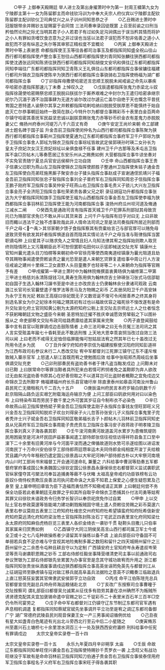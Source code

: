<!-- { "loadSidebar": true } -->
　　○甲子  上御奉天殿赐廷  举人进士及第出身擢萧时中为第一  封周王橚第九女为宁陵郡主第十一女为陈留郡主而命钱钦冯训为中奉大夫宗人府仪宾以宁陵郡主配钦陈留郡主配训钦仪卫司典仗兴之从子训州同知思恭之子
　　○乙丑赐进士萧时中冠服银带余并赐钞五锭赐宴于会同馆  三法司奏审录囚徒既罢  上召至前谕之曰刑当矜恤然论刑之际尤当明其君子小人若君子有过如失足沟涧偶出于误当矜其情而将护之小人有罪如贪嗜饮食恣意为之非过误也当惩以法君子误犯而不恕非佑善之道小人故犯而不惩有纵恶之失尔等其审邪正精权度不宜概论
　　○丙寅  上御奉天殿进士萧时中等上表谢恩  命都指挥使王玉等往各都司治事玉及都指挥同知盛全祝山往山西行都司都指挥使卢整佥事王恕往山西都司都指挥使刘青同知张麟往狭西都司都指挥使沈遇张远同知陈贤往狭西行都司都指挥同知胡俊文安巩和俱往辽东都司都指挥同知李端往广东都司都指挥同知卫青陈义王礼俱往山东都司都指挥佥事侯镛往福建行都司升锦衣卫指挥使陈辛为狭西行都司都指挥佥事骁骑右卫指挥使杨福为湖广都司都指挥佥事
　　○丁卯指挥毋撒使哈密还言忠顺王脱脱未闻戒谕之命先以暴疾卒哈密亦遣指挥那速儿丁未奏  上悼叹久之
　　○戊辰遣都指挥张鬼力赤梁北斗奴指挥徐晟使哈密赐祭忠顺王脱脱曰朕拔尔于厮养艰难之中封尔为王遣归哈密承继宗祀尔乃沉湎于酒不治国事肆为无道方谕尔改过尔遽云亡盖尔自绝于天也慨念平昔抚育国之恩特遣人谕祭尔其享之并敕都指挥哈剌哈纳曰脱脱受朕厚恩不能慎终于始自底灭亡尔恭事朝廷始终一致简在朕心今特升尔为都督佥事赐彩币十表里白金百两命尔镇守哈密其善抚军民益坚忠诚以副朕意赐张鬼力赤等钞币织金衣有差鬼力赤脱脱妻父亡  脩扬州府泰州河堤万八千六百丈有奇
　　○庚午安定王尚炌来朝  命工部建进士题名碑于国子监  升金吾前卫指挥使闵仲名为山西行都司都指挥佥事陈聚为狭西行都司都指挥佥事蓟州卫指挥使夏通为辽东都司都指挥佥事府军卫千户郭琮为旗手卫指挥佥事舍人郭玹为锦衣卫指挥佥事琮玹皆故武定侯郭瑛孙时瑛二女孙长为  皇太子庶妃次女汉王庶妃琮玹以亲俱食禄不任事  建州卫千户古那等及禾屯吉卫指挥不衾□页帖木儿等奏愿居辽东安乐州从之赐赉如例  大营都指挥佥事牛谅坐奏对不实免官责随宁夏总兵官安远侯柳升立功自效
　　○壬申  命山西都指挥佥事王贵子信袭父旧职为燕山左卫指挥使锦衣卫指挥使颜胜子整通州卫指挥使朱铭子通金吾左卫指挥使白亮弟旺施黑厮子聚安赤台子猱头指挥佥事赵成子宣谢通侄凯靖兴子福金吾前卫指挥同知张忠子智指挥佥事刘全子普府军右卫指挥同知周忠子信指挥佥事王鹏子刚府军卫指挥佥事吴仲安子旺燕山右卫指挥佥事毛贵义子锁儿大兴左卫指挥佥事金亮子全济阳卫指挥佥事杜荣弟贵各袭父兄之职  录征胡寇功升都指挥佥事张达为大宁都指挥同知旗手卫指挥使王福为山西都指挥佥事金吾左卫指挥使李福为狭西都指挥佥事羽林前卫指挥使王能为河南都指挥佥事  浚扬州府瓜州坝河道及脩通江减水二闸
　　○癸酉先是通政司言有指挥首天城卫千户犯罪系刑部狱其母致货托已为赂部官求免已不敢从并以其货来首  上问千户与指挥有旧乎对曰无  上曰非故旧而輙以违法干之独不虑事败哉此非人情命法司讯之至是法司奏指挥所居近刑部而千户之母＜宀禹＞其邻家朝夕馈子食指挥察其有赍槖绐言己与部官厚可以赂免母遂致货旁有欲发其奸者指挥惧遂自首而隐其实情论法千户之母当准与赃律指挥当罢职谪屯种  上曰爱其子以赂求免人之常情且妇人乌知法律其宥之指挥始则欺人取货终则隐情罔上又污蔑朝臣此不可恕但罢职屯田何以示惩即械送交阯充军  镇康州土官知州曩光遣头目刀怕楞等来朝初命中官徐亮等使西南夷道经镇康为曩光阻道且劫夺其赐物事闻遣使赍敕谕责之曩光恐至是遣人来朝乞贷罪复遣给事中周让行人方浚往戒谕之建州十里绵二卫女直野人头目童撒歹也轻哥等二十人来朝命为指挥等官赐予有差
　　○甲戌擢第一甲进士萧时中为翰林院脩撰苗衷黄旸俱为编修第二甲第三甲进士杨慈刘永清陈燧钱习礼黄寿生陈用俱为翰林庶吉士钟瑛张习张式马信邵聪初自国子生选入翰林习譂书至是中进士亦改庶吉士仍隶翰林余分隶诸司观政  云南潞江长官司长官曩壁遣子惟罗法等贡马及方物赐之彩币  乙亥册凤阳卫千户高安妹为永宁王有光妃  敕赵王高燧曰徐妃既无子又数诳诞不悛可令闲居善养之终其身将别选名家女为尔之妃徐本何福之甥其初有过也以福故优容之福死徐不悛改遂有是命  升交阯宣化府土官同知黄公剔为太源府知府公剔上言交阯去京师远士人之仕者恒念不获躬睹朝廷文物之盛臣今来朝  圣恩特加迁擢不胜庆幸诚愿效劳辇毂之下以图补报从之  命吏部移文交阯布政司给路费廪给遣其家属来完聚
　　○丙子直登闻鼓给事中言有县官以赃罪谪戍边击鼓陈情者  上命三法司审之曰无令员冤三法司讯之其人言实受赃盖年踰七十昏耗至此不敢逃刑惟  上天地大恩幸乖哀悯当改过自效三法司以闻  上曰老而不戒得无足恤但临罪能悔可恕姑屈法宥之然其年已七十虽改过无所用令还乡为民
　　○丁丑升保宁府知府李宗信为福建按察使汉阳府同知彭道祥为江西布政司右参议未行二人悉改交阯  宥中军都督刘江死罪江镇守辽东不谨斥堠致贼入寨杀官军  上怒遣人斩江首既而宥之使勉图后效  给事中张昭郑杰周岐后坐事俱谪交阯充吏
　　○己卯刑部奏民有盗劝善书者于律凡盗当黜发戍边  上问黥未对曰已黥  上曰朕常命尔等罪当黥者具所犯来白若情可矜悯者免之盖黥即为弃人欲改过无由矣况盗劝善书原其心在好善但取之不以道耳岂可比盗财者概黥之宜免戍边又命锦衣卫去所黥字  脩福建福州府长乐县官塘圩岸  除直隶泰州如皋县河南汝州鲁山县民死亡无徵租税凡千二百九十五户
　　○庚辰温州府民言本府岁输白矾数千斤赴京阻隔山路负运实艰乞附载海运舟输京为便  上问工部臣曰矾欲何用对曰以染色布  上曰特染布耳而劳民于数千里之外可罢其岁征自今制布衣不必染色
　　○辛巳  命故燕山前卫指挥使杨斌子荣金吾后卫指挥使孟刚子永指挥佥事钱友侄旺郭旺义兄兴金吾左卫指挥同知脱欢子欢台刘得泉子火儿忽答孙张安儿子义指挥佥事鬼里子完者秃许士兴子斌金吾右卫指挥同知匡敬弟福长吉子卜颜帖木儿羽林前卫指挥同知史良从兄英府军后卫指挥佥事周能子贵虎贲左卫指挥佥事冯安子政蒋政子明孝陵卫指挥佥事刘真义子海各袭其职
　　○壬午浚河南黄河故道盖河水累岁为患脩筑堤防民用困毙至是河决坏民田庐益甚事闻遣工部侍郎张信往视信访得祥符县鱼王口至中滦下二十余里有旧黄河岸与今河面平浚而通之俾循故道则水势可杀遂绘图以进诏发河南民丁十万命兴安伯徐亨工部侍郎蒋廷瓒率运木夫同侍郎金纯相度开浚丁夫给粮赏且蠲户内今年租税仍遣定国公徐景昌以大牢祀河神户部侍郎古朴以大牢祭河南境内山川时工部尚书宋福督工开会通河遂命礼  兼董之  六科给事中曹润等劾奏五军都督府掌府事成国公朱勇魏国公徐钦定国公徐景昌永康侯徐忠右都督郭义监试袭职武官纵家僮夺其弓槊法司奉旨追捕勇等蔽不与伏睹  太祖高皇帝戒约功臣铁榜有云功臣奴仆倚恃权贵欺压良善法司执问君命诛之大臣不知君上保爱之心便生疑怨累及己身至  皇上屡申明旧章皆为臣下造福而勇怙然不知儆戒请正其罪  上曰朝廷何尝不务保全功臣若此者果朝廷无故罪之乎抑其所自取乎命锦衣卫悉捕其仆付法司勇等姑宥其罪又曰徐钦未谙政务令归务学长智识以奉宗祀庶免作过自累
　　○甲申  上以交阯土官右参政莫邃等皆能竭力建功剿戮叛贼固守境土遣人赍敕往劳赐之彩币莫邃六表里右参议莫勋五表里三江府知府杜维忠交州府知府杜希望镇蛮府知府阮希伋新安府知府莫远清化府知府梁汝笏土官指挥陈封陈汝石丁宅武正四表里宣化府同知梁仕永太原府同知麻伯虎杨巨览三表里人各织金绮衣一袭钞千贯  鞑靼头目撒儿只伯率其家属来归赏赉如例
　　○乙酉镇守大同江阴侯吴高言山西行都司属卫军士今或全卫或十之七八屯种故操练者少请留其半操练以备不虞  上谕兵部臣曰守备固不可单弱若兵食不足亦难与守宜视其地险夷制多寡之数阳和留什之四天城朔州留什之三蔚州留什之二余悉令屯种且耕且守以为定制  广西镇安府土官知府岑永寿遣叔岑荣坚等贡马谢袭职恩赐之钞币  工部右侍郎任毅坐事降营缮清吏司主事以前通政司右参议贺银为工部右侍郎银先坐累罢为办事官至是念其守城功故宥而升用之  浙江都指挥同知张贵坐纵酒废事谪戍边狭西都指挥佥事高英坐诬罔免英先与都督刘江从  上征胡寇师至静虏镇与寇对敌江移兵就高阜盖兵法据险之意英不识輙奏江临敌退兵  上直江怒英狂妄罢其官俾隶武安侯郭亨立功自效
　　○丙戌  命平江伯陈瑄充总兵官都督宣信充副总兵帅舟师海运粮储赴北京
　　○丁亥改广东按察司佥事曹曈于交阯按察司  谓礼部臣曰都督吴允诚累从征伐多有勋劳其妻在凉州确然不为叛贼所诱贤德克配其夫宜加褒锡命遣中官赐之钞二千锭彩币二十表里米百石羊三百羊□空仍令所司宴劳之
　　○戊子命中军右都督刘江仍镇守辽东节制辽东都司官军遇有声息相机调遣  复都指挥同知蔡斌官斌先坐事调开平立功至是宥之调辽东都司备御广宁  湖广常德府武陵县民刘观音保妻王女一产三男事闻诏循例优给
　　○己丑夜有星大如盏青白色尾迹有光出北斗旁西北行至云中后二小星随之
　　○庚寅脩苏州至嘉兴石土塘桥七十余里泄水洞百三十一处及狭西西安府灞桥  刑科给事中任宪有罪谪戍边
　　太宗文皇帝实录卷一百十四


太宗文皇帝实录卷一百十五
　　永乐九年夏四月辛卯朔享  太庙
　　○壬辰  命故辽东都指挥同知单旺侄兴袭金吾右卫指挥使特赐钞千贯罗衣一袭  上念旺父有战功旺继没于军故有是命命羽林前卫指挥同知刀伯通子贵金吾右卫指挥佥事侯泰侄用府军卫指挥佥事程名子义府军右卫指挥佥事宋旺子得各袭其职
